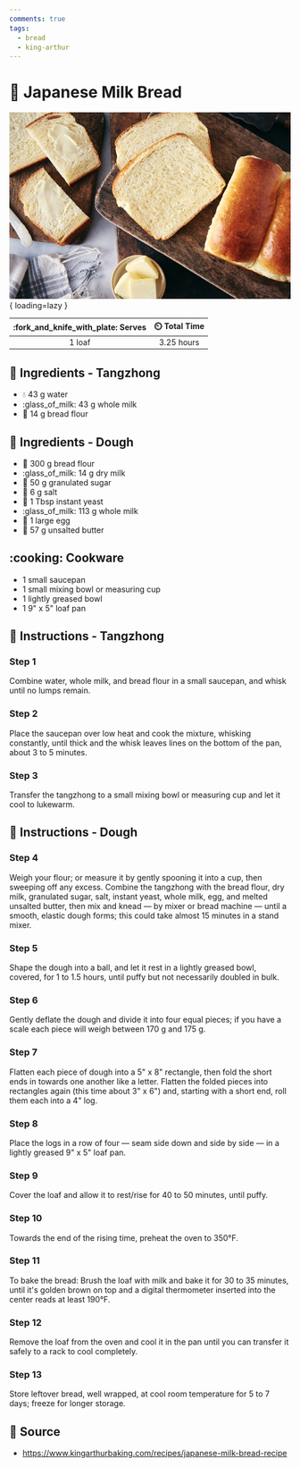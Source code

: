 ```yaml
---
comments: true
tags:
  - bread
  - king-arthur
---
```

# :bread: Japanese Milk Bread

![Japanese Milk Bread][1]{ loading=lazy }

| :fork_and_knife_with_plate: Serves | :timer_clock: Total Time |
|:----------------------------------:|:-----------------------: |
| 1 loaf | 3.25 hours |

## :salt: Ingredients - Tangzhong

- :droplet: 43 g water
- :glass_of_milk: 43 g whole milk
- :ear_of_rice: 14 g bread flour

## :salt: Ingredients - Dough

- :ear_of_rice: 300 g bread flour
- :glass_of_milk: 14 g dry milk
- :candy: 50 g granulated sugar
- :salt: 6 g salt
- :microbe: 1 Tbsp instant yeast
- :glass_of_milk: 113 g whole milk
- :egg: 1 large egg
- :butter: 57 g unsalted butter

## :cooking: Cookware

- 1 small saucepan
- 1 small mixing bowl or measuring cup
- 1 lightly greased bowl
- 1 9" x 5" loaf pan

## :pencil: Instructions - Tangzhong

### Step 1

Combine water, whole milk, and bread flour in a small saucepan, and whisk until no lumps remain.

### Step 2

Place the saucepan over low heat and cook the mixture, whisking constantly, until thick and the whisk leaves lines on
the bottom of the pan, about 3 to 5 minutes.

### Step 3

Transfer the tangzhong to a small mixing bowl or measuring cup and let it cool to lukewarm.

## :pencil: Instructions - Dough

### Step 4

Weigh your flour; or measure it by gently spooning it into a cup, then sweeping off any excess. Combine the tangzhong
with the bread flour, dry milk, granulated sugar, salt, instant yeast, whole milk, egg, and melted unsalted butter,
then mix and knead — by mixer or bread machine — until a smooth, elastic dough forms; this could take almost 15
minutes in a stand mixer.

### Step 5

Shape the dough into a ball, and let it rest in a lightly greased bowl, covered, for 1 to 1.5 hours, until puffy but not
necessarily doubled in bulk.

### Step 6

Gently deflate the dough and divide it into four equal pieces; if you have a scale each piece will weigh between 170 g
and 175 g.

### Step 7

Flatten each piece of dough into a 5" x 8" rectangle, then fold the short ends in towards one another like a letter.
Flatten the folded pieces into rectangles again (this time about 3" x 6") and, starting with a short end, roll them each
into a 4" log.

### Step 8

Place the logs in a row of four — seam side down and side by side — in a lightly greased 9" x 5" loaf pan.

### Step 9

Cover the loaf and allow it to rest/rise for 40 to 50 minutes, until puffy.

### Step 10

Towards the end of the rising time, preheat the oven to 350°F.

### Step 11

To bake the bread: Brush the loaf with milk and bake it for 30 to 35 minutes, until it's golden brown on top and a
digital thermometer inserted into the center reads at least 190°F.

### Step 12

Remove the loaf from the oven and cool it in the pan until you can transfer it safely to a rack to cool completely.

### Step 13

Store leftover bread, well wrapped, at cool room temperature for 5 to 7 days; freeze for longer storage.

## :link: Source

- <https://www.kingarthurbaking.com/recipes/japanese-milk-bread-recipe>

[1]: <../assets/images/japanese-milk-bread.jpg>
